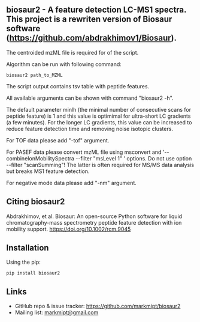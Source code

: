 biosaur2 - A feature detection LC-MS1 spectra. This project is a rewriten version of Biosaur software (https://github.com/abdrakhimov1/Biosaur).
-----------------------------------------------------------------------

The centroided mzML file is required for of the script.

Algorithm can be run with following command:

    biosaur2 path_to_MZML

The script output contains tsv table with peptide features.

All available arguments can be shown with command "biosaur2 -h".

The default parameter minlh (the minimal number of consecutive scans for peptide feature) is 1 and this value is optimimal for ultra-short LC gradients (a few minutes). For the longer LC gradients, this value can be increased to reduce feature detection time and removing noise isotopic clusters.

For TOF data please add "-tof" argument.

For PASEF data please convert mzML file using msconvert and '--combineIonMobilitySpectra --filter "msLevel 1" ' options. Do not use option --filter "scanSumming"! The latter is often required for MS/MS data analysis but breaks MS1 feature detection. 

For negative mode data please add "-nm" argument.

Citing biosaur2
-------------------
Abdrakhimov, et al. Biosaur: An open-source Python software for liquid chromatography-mass spectrometry peptide feature detection with ion mobility support. https://doi.org/10.1002/rcm.9045

Installation
-------------
Using the pip:

    pip install biosaur2
    

Links
-----

- GitHub repo & issue tracker: https://github.com/markmipt/biosaur2
- Mailing list: markmipt@gmail.com
